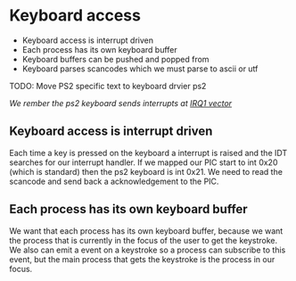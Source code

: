 # Keyboard access
- Keyboard access is interrupt driven
- Each process has its own keyboard buffer
- Keyboard buffers can be pushed and popped from
- Keyboard parses scancodes which we must parse to ascii or utf

TODO: Move PS2 specific text to keyboard drvier ps2

*We rember the ps2 keyboard sends interrupts at [IRQ1 vector](STCQ/HardwareInterrupts.md#default-isa-irqs)*

## Keyboard access is interrupt driven
Each time a key is pressed on the keyboard a interrupt is raised and the IDT searches for our interrupt handler. If we mapped our PIC start to int 0x20 (which is standard) then the ps2 keyboard is int 0x21. We need to read the scancode and send back a acknowledgement to the PIC.

## Each process has its own keyboard buffer
We want that each process has its own keyboard buffer, because we want the process that is currently in the focus of the user to get the keystroke. We also can emit a event on a keystroke so a process can subscribe to this event, but the main process that gets the keystroke is the process in our focus.